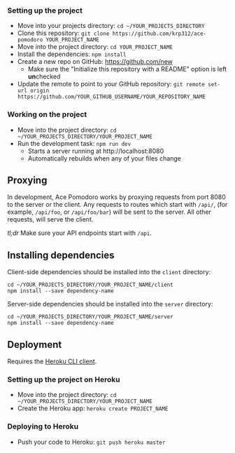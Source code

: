 ### Setting up the project

* Move into your projects directory: `cd ~/YOUR_PROJECTS_DIRECTORY`
* Clone this repository: `git clone https://github.com/krp312/ace-pomodoro YOUR_PROJECT_NAME`
* Move into the project directory: `cd YOUR_PROJECT_NAME`
* Install the dependencies: `npm install`
* Create a new repo on GitHub: https://github.com/new
    * Make sure the "Initialize this repository with a README" option is left **un**checked
* Update the remote to point to your GitHub repository: `git remote set-url origin https://github.com/YOUR_GITHUB_USERNAME/YOUR_REPOSITORY_NAME`

### Working on the project

* Move into the project directory: `cd ~/YOUR_PROJECTS_DIRECTORY/YOUR_PROJECT_NAME`
* Run the development task: `npm run dev`
    * Starts a server running at http://localhost:8080
    * Automatically rebuilds when any of your files change

## Proxying

In development, Ace Pomodoro works by proxying requests from port 8080 to the server or the client.  Any requests to routes which start with `/api/`, (for example, `/api/foo`, or `/api/foo/bar`) will be sent to the server.  All other requests, will serve the client.

*tl;dr* Make sure your API endpoints start with `/api`.

## Installing dependencies

Client-side dependencies should be installed into the `client` directory:

```
cd ~/YOUR_PROJECTS_DIRECTORY/YOUR_PROJECT_NAME/client
npm install --save dependency-name
```

Server-side dependencies should be installed into the `server` directory:

```
cd ~/YOUR_PROJECTS_DIRECTORY/YOUR_PROJECT_NAME/server
npm install --save dependency-name
```

## Deployment

Requires the [Heroku CLI client](https://devcenter.heroku.com/articles/heroku-command-line).

### Setting up the project on Heroku

* Move into the project directory: `cd ~/YOUR_PROJECTS_DIRECTORY/YOUR_PROJECT_NAME`
* Create the Heroku app: `heroku create PROJECT_NAME`

### Deploying to Heroku

* Push your code to Heroku: `git push heroku master`

